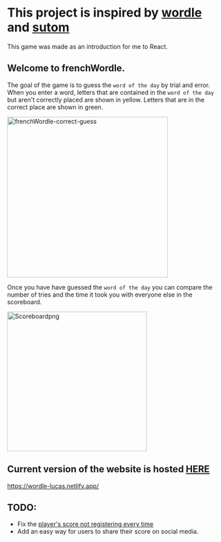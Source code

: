 # This project is inspired by [wordle](www.nytimes.com/games/wordle/index.html) and [sutom](https://sutom.nocle.fr/#)
This game was made as an introduction for me to React.

## Welcome to frenchWordle. 
The goal of the game is to guess the `word of the day` by trial and error.
When you enter a word, letters that are contained in the `word of the day` but aren't correctly placed are shown in yellow. Letters that are in the correct place are shown in green.
 
<img width="372" alt="frenchWordle-correct-guess" src="https://user-images.githubusercontent.com/103802467/169088024-9f262413-2d36-42a3-b76b-6ed26583f619.png">


Once you have have guessed the `word of the day` you can compare the number of tries and the time it took you with everyone else in the scoreboard.

<img width="323" alt="Scoreboardpng" src="https://user-images.githubusercontent.com/103802467/169088036-eee6bd99-c022-42cc-88b1-d2a5c2316dfd.png">

## Current version of the website is hosted [HERE](https://wordle-lucas.netlify.app/)
https://wordle-lucas.netlify.app/

## TODO:
- Fix the [player's score not registering every time](https://github.com/Aycarambo/frenchWordle/issues/1)
- Add an easy way for users to share their score on social media.
